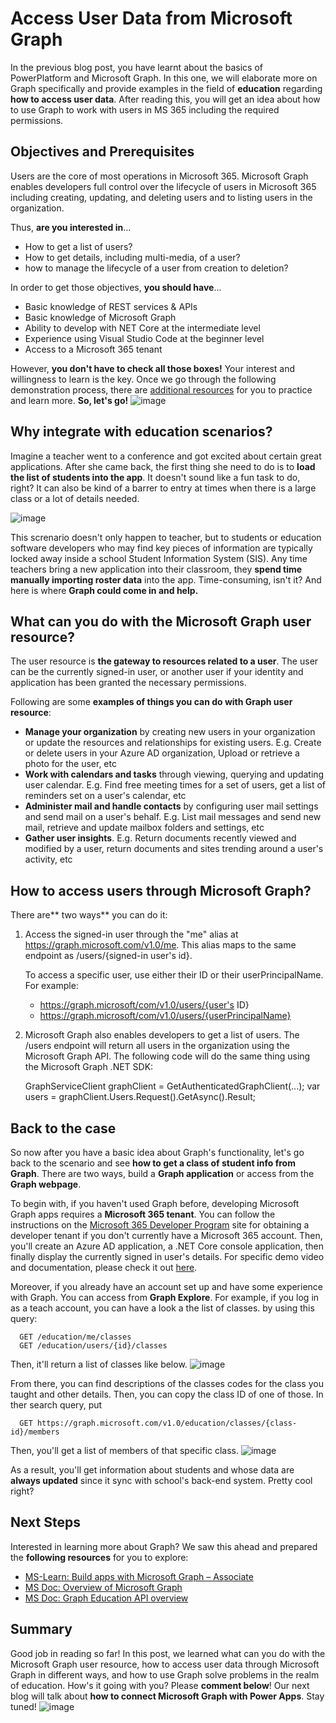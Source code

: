 # Access User Data from Microsoft Graph

In the previous blog post, you have learnt about the basics of PowerPlatform and Microsoft Graph. In this one, we will elaborate more on Graph specifically and provide examples in the field of **education** regarding **how to access user data**. After reading this, you will get an idea about how to use Graph to work with users in MS 365 including the required permissions.

## Objectives and Prerequisites
Users are the core of most operations in Microsoft 365. Microsoft Graph enables developers full control over the lifecycle of users in Microsoft 365 including creating, updating, and deleting users and to listing users in the organization. 

Thus, **are you interested in**... 
* How to get a list of users?
* How to get details, including multi-media, of a user?
* how to manage the lifecycle of a user from creation to deletion?

In order to get those objectives, **you should have**...
* Basic knowledge of REST services & APIs
* Basic knowledge of Microsoft Graph
* Ability to develop with NET Core at the intermediate level
* Experience using Visual Studio Code at the beginner level
* Access to a Microsoft 365 tenant

However, **you don't have to check all those boxes!** Your interest and willingness to learn is the key. Once we go through the following demonstration process, there are [additional resources](https://docs.microsoft.com/en-gb/learn/paths/m365-msgraph-associate/) for you to practice and learn more. **So, let's go!**
![image](https://user-images.githubusercontent.com/49314681/168433112-4cc79cad-a0bf-4f37-a2e6-2a15c6717007.png)

## Why integrate with education scenarios?
Imagine a teacher went to a conference and got excited about certain great applications. After she came back, the first thing she need to do is to **load the list of students into the app**. It doesn't sound like a fun task to do, right? It can also be kind of a barrer to entry at times when there is a large class or a lot of details needed. 

![image](https://user-images.githubusercontent.com/49314681/168432737-4a7e439f-0c96-4b79-ae26-a036b1ab507e.png)

This screnario doesn't only happen to teacher, but to students or education software developers who may find key pieces of information are typically locked away inside a school Student Information System (SIS). Any time teachers bring a new application into their classroom, they **spend time manually importing roster data** into the app. Time-consuming, isn't it? And here is where **Graph could come in and help.** 

## What can you do with the Microsoft Graph user resource?
The user resource is **the gateway to resources related to a user**. The user can be the currently signed-in user, or another user if your identity and application has been granted the necessary permissions.

Following are some **examples of things you can do with Graph user resource**:
* **Manage your organization** by creating new users in your organization or update the resources and relationships for existing users. E.g. Create or delete users in your Azure AD organization, Upload or retrieve a photo for the user, etc
* **Work with calendars and tasks** through viewing, querying and updating user calendar. E.g. Find free meeting times for a set of users, get a list of reminders set on a user's calendar, etc
* **Administer mail and handle contacts** by configuring user mail settings and send mail on a user's behalf. E.g. List mail messages and send new mail, retrieve and update mailbox folders and settings, etc
* **Gather user insights**. E.g. Return documents recently viewed and modified by a user, return documents and sites trending around a user's activity, etc

## How to access users through Microsoft Graph?
There are** two ways** you can do it:
1. Access the signed-in user through the "me" alias at https://graph.microsoft.com/v1.0/me. This alias maps to the same endpoint as /users/{signed-in user's id}.

      To access a specific user, use either their ID or their userPrincipalName. For example:
      * https://graph.microsoft/com/v1.0/users/{user's ID}
      * https://graph.microsoft/com/v1.0/users/{userPrincipalName}

2. Microsoft Graph also enables developers to get a list of users. The /users endpoint will return all users in the organization using the Microsoft Graph API. The following code will do the same thing using the Microsoft Graph .NET SDK:

      GraphServiceClient graphClient = GetAuthenticatedGraphClient(...);
      var users = graphClient.Users.Request().GetAsync().Result;
      
## Back to the case
So now after you have a basic idea about Graph's functionality, let's go back to the scenario and see **how to get a class of student info from Graph**. There are two ways, build a **Graph application** or access from the **Graph webpage**. 

To begin with, if you haven't used Graph before, developing Microsoft Graph apps requires a **Microsoft 365 tenant**. You can follow the instructions on the [Microsoft 365 Developer Program](https://developer.microsoft.com/microsoft-365/dev-program) site for obtaining a developer tenant if you don't currently have a Microsoft 365 account. Then, you'll create an Azure AD application, a .NET Core console application, then finally display the currently signed in user's details. For specific demo video and documentation, please check it out [here](https://docs.microsoft.com/en-gb/learn/modules/msgraph-access-user-data/3-exercise-reading-users).

Moreover, if you already have an account set up and have some experience with Graph. You can access from **Graph Explore**. For example, if you log in as a teach account, you can have a look a the list of classes. by using this query: 

      GET /education/me/classes
      GET /education/users/{id}/classes
      
Then, it'll return a list of classes like below. 
![image](https://user-images.githubusercontent.com/49314681/168429511-5298b328-e5c7-4a8a-966a-ad38ea8f7dd9.png)

From there, you can find descriptions of the classes codes for the class you taught and other details. Then, you can copy the class ID of one of those. In ther search query, put 

      GET https://graph.microsoft.com/v1.0/education/classes/{class-id}/members

Then, you'll get a list of members of that specific class.
![image](https://user-images.githubusercontent.com/49314681/168430376-c6b5303c-797f-4b44-842d-0b7b211dc2a4.png)

As a result, you'll get information about students and whose data are **always updated** since it sync with school's back-end system. Pretty cool right?
## Next Steps
Interested in learning more about Graph? We saw this ahead and prepared the **following resources** for you to explore:

* [MS-Learn: Build apps with Microsoft Graph – Associate](https://docs.microsoft.com/en-gb/learn/paths/m365-msgraph-associate/)
* [MS Doc: Overview of Microsoft Graph](https://docs.microsoft.com/en-us/graph/overview)
* [MS Doc: Graph Education API overview](https://docs.microsoft.com/en-us/graph/education-concept-overview)

## Summary
Good job in reading so far! In this post, we learned what can you do with the Microsoft Graph user resource, how to access user data through Microsoft Graph in different ways, and how to use Graph solve problems in the realm of education. How's it going with you? Please **comment below**! Our next blog will talk about **how to connect Microsoft Graph with Power Apps**. Stay tuned!
![image](https://user-images.githubusercontent.com/49314681/168434029-37979fd2-dc55-4c32-ba53-eb42fae7232d.png)



